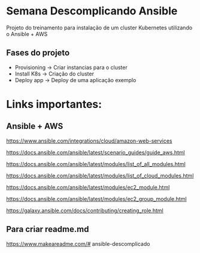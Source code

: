 # Semana Descomplicando Ansible

Projeto do treinamento para instalação de um cluster Kubernetes utilizando o Ansible + AWS

## Fases do projeto

- Provisioning -> Criar instancias para o cluster
- Install K8s -> Criação do cluster
- Deploy app -> Deploy de uma aplicação exemplo



# Links importantes:

## Ansible + AWS

https://www.ansible.com/integrations/cloud/amazon-web-services

https://docs.ansible.com/ansible/latest/scenario_guides/guide_aws.html

https://docs.ansible.com/ansible/latest/modules/list_of_all_modules.html

https://docs.ansible.com/ansible/latest/modules/list_of_cloud_modules.html

https://docs.ansible.com/ansible/latest/modules/ec2_module.html

https://docs.ansible.com/ansible/latest/modules/ec2_group_module.html

https://galaxy.ansible.com/docs/contributing/creating_role.html



## Para criar readme.md

https://www.makeareadme.com/# ansible-descomplicado
